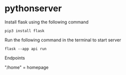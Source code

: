 # pythonserver

Install flask using the following command

    pip3 install flask

Run the following command in the terminal to start server

    flask --app api run

Endpoints

"/home" = homepage
